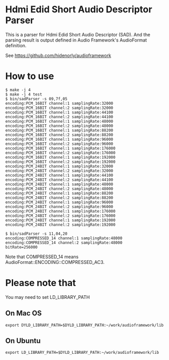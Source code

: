 # Hdmi Edid Short Audio Descriptor Parser

This is a parser for Hdmi Edid Short Audio Descriptor (SAD).
And the parsing result is output defined in Audio Framework's AudioFormat definition.

See https://github.com/hidenorly/audioframework

# How to use

```
$ make -j 4
$ make -j 4 test
$ bin/sadParser -s 09,7f,05
encoding:PCM_16BIT channel:1 samplingRate:32000
encoding:PCM_16BIT channel:2 samplingRate:32000
encoding:PCM_16BIT channel:1 samplingRate:44100
encoding:PCM_16BIT channel:2 samplingRate:44100
encoding:PCM_16BIT channel:1 samplingRate:48000
encoding:PCM_16BIT channel:2 samplingRate:48000
encoding:PCM_16BIT channel:1 samplingRate:88200
encoding:PCM_16BIT channel:2 samplingRate:88200
encoding:PCM_16BIT channel:1 samplingRate:96000
encoding:PCM_16BIT channel:2 samplingRate:96000
encoding:PCM_16BIT channel:1 samplingRate:176000
encoding:PCM_16BIT channel:2 samplingRate:176000
encoding:PCM_16BIT channel:1 samplingRate:192000
encoding:PCM_16BIT channel:2 samplingRate:192000
encoding:PCM_24BIT channel:1 samplingRate:32000
encoding:PCM_24BIT channel:2 samplingRate:32000
encoding:PCM_24BIT channel:1 samplingRate:44100
encoding:PCM_24BIT channel:2 samplingRate:44100
encoding:PCM_24BIT channel:1 samplingRate:48000
encoding:PCM_24BIT channel:2 samplingRate:48000
encoding:PCM_24BIT channel:1 samplingRate:88200
encoding:PCM_24BIT channel:2 samplingRate:88200
encoding:PCM_24BIT channel:1 samplingRate:96000
encoding:PCM_24BIT channel:2 samplingRate:96000
encoding:PCM_24BIT channel:1 samplingRate:176000
encoding:PCM_24BIT channel:2 samplingRate:176000
encoding:PCM_24BIT channel:1 samplingRate:192000
encoding:PCM_24BIT channel:2 samplingRate:192000
```

```
$ bin/sadParser -s 11,04,20
encoding:COMPRESSED_14 channel:1 samplingRate:48000
encoding:COMPRESSED_14 channel:2 samplingRate:48000
bitRate=256000
```

Note that COMPRESSED_14 means AudioFormat::ENCODING::COMPRESSED_AC3.


# Please note that

You may need to set LD_LIBRARY_PATH

## On Mac OS

```
export DYLD_LIBRARY_PATH=$DYLD_LIBRARY_PATH:~/work/audioframework/lib
```

## On Ubuntu

```
export LD_LIBRARY_PATH=$DYLD_LIBRARY_PATH:~/work/audioframework/lib
```